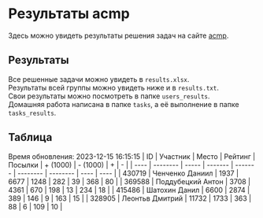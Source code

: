 # Результаты acmp
Здесь можно увидеть результаты решения задач на сайте [acmp](https://acmp.ru). 

## Результаты
Все решенные задачи можно увидеть в `results.xlsx`.  
Результаты всей группы можно увидеть ниже и в `results.txt`.  
Свои результаты можно посмотреть в папке `users_results`.  
Домашняя работа написана в папке `tasks`, а её выполнение в папке `tasks_results`.

## Таблица
Время обновления: 2023-12-15 16:15:15
| ID   | Участник | Место | Рейтинг | Посылки | + (1000) | - (1000) | +    | -    |
| ---- | -------- | ----- | ------- | ------- | -------- | -------- | ---- | ---- |
| 430719 | Ченченко Даниил | 1937 | 6677 | 1248 | 282 | 39 | 368 | 80 |
| 369588 | Поддубецкий Антон | 3708 | 4361 | 670 | 198 | 13 | 234 | 18 |
| 415486 | Шатохин Данил | 6600 | 2874 | 389 | 146 | 9 | 163 | 15 |
| 328905 | Леонтьв Дмитрий | 11732 | 1733 | 363 | 88 | 6 | 109 | 10 |
